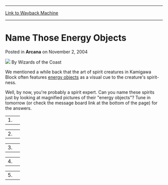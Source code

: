 
---
[Link to Wayback Machine](https://web.archive.org/web/20220626073738/https://magic.wizards.com/en/articles/archive/arcana/name-those-energy-objects-2004-11-02)

[_metadata_:author]:- "Wizards of the Coast"
[_metadata_:description]:- "We mentioned a while back that the art of spirit creatures in Kamigawa Block often features energy objects as a visual cue to the creature's spirit-ness. Well, by now, you're probably a spirit expert. Can you name these spirits just by looking at magnified pictures of their `energy objects`? Tune in tomorrow (or check the message board link at the bottom of the page) for the"
[_metadata_:generator]:- "Drupal 7 (http://drupal.org)"
[_metadata_:node]:- "607696"
[_metadata_:publish_date]:- "2004-11-02"
[_metadata_:source]:- "div-main-content"
[_metadata_:title]:- "Name Those Energy Objects"
[_metadata_:wayback_capture_timestamp]:- "2022-06-26 07:37:38"
[_metadata_:wayback_raw_url]:- "https://web.archive.org/web/20220626073738id_/https://magic.wizards.com/en/articles/archive/arcana/name-those-energy-objects-2004-11-02"
[_metadata_:wayback_url]:- "https://magic.wizards.com/en/articles/archive/arcana/name-those-energy-objects-2004-11-02"
---


Name Those Energy Objects
=========================



 Posted in **Arcana**
 on November 2, 2004 






![](https://media.magic.wizards.com/styles/auth_small/public/images/person/wizards_author.jpg)
By Wizards of the Coast











We mentioned a while back that the art of spirit creatures in Kamigawa Block often features [energy objects](/en/articles/archive/kami-energy-objects-2004-09-07) as a visual cue to the creature's spirit-ness.


Well, by now, you're probably a spirit expert. Can you name these spirits just by looking at magnified pictures of their "energy objects"? Tune in tomorrow (or check the message board link at the bottom of the page) for the answers.




|  |  |
| --- | --- |
| 1. |  |



|  |  |
| --- | --- |
| 2. |  |



|  |  |
| --- | --- |
| 3. |  |



|  |  |
| --- | --- |
| 4. |  |



|  |  |
| --- | --- |
| 5. |  |







